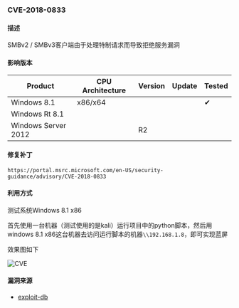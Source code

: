### CVE-2018-0833

#### 描述

SMBv2 / SMBv3客户端由于处理特制请求而导致拒绝服务漏洞

#### 影响版本

| Product             | CPU Architecture | Version | Update | Tested             |
| ------------------- | ---------------- | ------- | ------ | ------------------ |
| Windows 8.1         | x86/x64          |         |        | &#10004; |
| Windows Rt 8.1      |                  |         |        |                    |
| Windows Server 2012 |                  | R2      |        |                    |

#### 修复补丁

```
https://portal.msrc.microsoft.com/en-US/security-guidance/advisory/CVE-2018-0833
```

#### 利用方式

测试系统Windows 8.1 x86

首先使用一台机器（测试使用的是kali）运行项目中的python脚本，然后用windows 8.1 x86这台机器去访问运行脚本的机器`\\192.168.1.8`，即可实现蓝屏

效果图如下

![CVE](https://github.com/Ascotbe/Random-img/blob/master/WindowsKernelExploits/CVE-2018-0833.gif?raw=true)

#### 漏洞来源

- [exploit-db](https://www.exploit-db.com/exploits/44189)